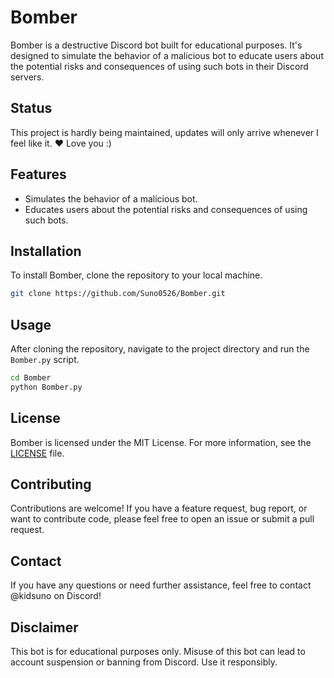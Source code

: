 # Bomber

Bomber is a destructive Discord bot built for educational purposes. It's designed to simulate the behavior of a malicious bot to educate users about the potential risks and consequences of using such bots in their Discord servers.

## Status
This project is hardly being maintained, updates will only arrive whenever I feel like it. :heart: Love you :)

## Features

* Simulates the behavior of a malicious bot.
* Educates users about the potential risks and consequences of using such bots.

## Installation

To install Bomber, clone the repository to your local machine.

```bash
git clone https://github.com/Suno0526/Bomber.git
```

## Usage

After cloning the repository, navigate to the project directory and run the `Bomber.py` script.

```bash
cd Bomber
python Bomber.py
```

## License

Bomber is licensed under the MIT License. For more information, see the [LICENSE](https://github.com/Suno0526/Bomber/blob/main/LICENSE) file.

## Contributing

Contributions are welcome! If you have a feature request, bug report, or want to contribute code, please feel free to open an issue or submit a pull request.

## Contact

If you have any questions or need further assistance, feel free to contact @kidsuno on Discord!

## Disclaimer

This bot is for educational purposes only. Misuse of this bot can lead to account suspension or banning from Discord. Use it responsibly.

